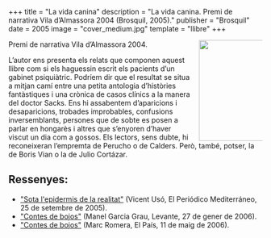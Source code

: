 +++
title = "La vida canina"
description = "La vida canina. Premi de narrativa Vila d’Almassora 2004 (Brosquil, 2005)."
publisher = "Brosquil"
date = 2005
image = "cover_medium.jpg"
template = "llibre"
+++

<img src="/llibres/lavidacanina/cover_small.jpg" style="max-width: 25%; width: 200px; height: auto; float: right; margin: 0 0 0 1em;" />

Premi de narrativa Vila d’Almassora 2004.

L’autor ens presenta els relats que componen aquest llibre com si els haguessin escrit els pacients d’un gabinet psiquiàtric. Podríem dir que el resultat se situa a mitjan camí entre una petita antologia d’històries fantàstiques i una crònica de casos clínics a la manera del doctor Sacks. Ens hi assabentem d’aparicions i desaparicions, trobades improbables, confusions inversemblants, persones que de sobte es posen a parlar en hongarès i altres que s’enyoren d’haver viscut un dia com a gossos. Els lectors, sens dubte, hi reconeixeran l’empremta de Perucho o de Calders. Però, també, potser, la de Boris Vian o la de Julio Cortázar.

## Ressenyes:

- ["Sota l'epidermis de la realitat"](2005-09-25-mediterraneo-cuadernos-lavidacanina.pdf) (Vicent Usó, El Periódico Mediterráneo, 25 de setembre de 2005).
- ["Contes de bojos"](2006-01-27-levante-posdata-lavidacanina.pdf) (Manel Garcia Grau, Levante, 27 de gener de 2006).
- ["Contes de bojos"](http://elpais.com/diario/2006/05/11/quaderncat/1147308321_850215.html) (Marc Romera, El País, 11 de maig de 2006).
